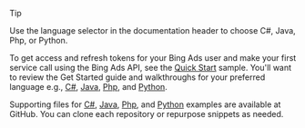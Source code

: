 > [!TIP]
> Use the language selector in the documentation header to choose C#, Java, Php, or Python. 
> 
> To get access and refresh tokens for your Bing Ads user and make your first service call using the Bing Ads API, see the [Quick Start](../get-started.md#quick-start) sample. You'll want to review the Get Started guide and walkthroughs for your preferred language e.g., [C#](../get-started-csharp.md), [Java](../get-started-java.md), [Php](../get-started-php.md), and [Python](../get-started-python.md). 
>
> Supporting files for [C#](https://github.com/BingAds/BingAds-dotNet-SDK/tree/master/examples/BingAdsExamples), [Java](https://github.com/BingAds/BingAds-Java-SDK/tree/master/examples/BingAdsDesktopApp), [Php](https://github.com/BingAds/BingAds-PHP-SDK/tree/master/samples), and [Python](https://github.com/BingAds/BingAds-Python-SDK/tree/master/examples) examples are available at GitHub. You can clone each repository or repurpose snippets as needed. 

